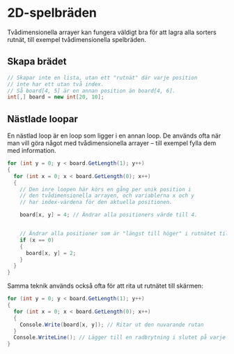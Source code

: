 # 2D-spelbräden

Tvådimensionella arrayer kan fungera väldigt bra för att lagra alla sorters rutnät, till exempel tvådimensionella spelbräden.

## Skapa brädet

```csharp
// Skapar inte en lista, utan ett "rutnät" där varje position 
// inte har ett utan två index. 
// Så board[4, 5] är en annan position än board[4, 6].
int[,] board = new int[20, 10];
```

## Nästlade loopar

En nästlad loop är en loop som ligger i en annan loop. De används ofta när man vill göra något med tvådimensionella arrayer – till exempel fylla dem med information.

```csharp
for (int y = 0; y < board.GetLength(1); y++)
{
  for (int x = 0; x < board.GetLength(0); x++)
  {
    // Den inre loopen här körs en gång per unik position i 
    // den tvådimensionella arrayen, och variablerna x och y 
    // har index-värdena för den aktuella positionen.

    board[x, y] = 4; // Ändrar alla positioners värde till 4.


    // Ändrar alla positioner som är "längst till höger" i rutnätet till 2.
    if (x == 0)
    {
      board[x, y] = 2; 
    }
  }
}
```

Samma teknik används också ofta för att rita ut rutnätet till skärmen:

```csharp
for (int y = 0; y < board.GetLength(1); y++)
{
  for (int x = 0; x < board.GetLength(0); x++)
  {
    Console.Write(board[x, y]); // Ritar ut den nuvarande rutan
  }
  Console.WriteLine(); // Lägger till en radbrytning i slutet på varje utritad rad.
}
```



